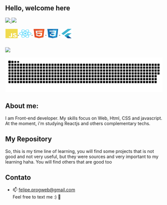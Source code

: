 ## Hello, welcome here

<div>
  <a href="https://github.com/EmilcyFelipe">
  <img height="180em" src="https://github-readme-stats.vercel.app/api?username=emilcyfelipe&show_icons=true&theme=dark&include_all_commits=true&count_private=true"/>
  <img height="180em" src="https://github-readme-stats.vercel.app/api/top-langs/?username=emilcyfelipe&layout=compact&langs_count=7&theme=dark"/>
</div>
  <div style="display: inline_block"><br>
  <img align="center" alt="Felipe-Js" height="30" width="40" src="https://raw.githubusercontent.com/devicons/devicon/master/icons/javascript/javascript-plain.svg">
  <img align="center" alt="Felipe-React" height="30" width="40" src="https://raw.githubusercontent.com/devicons/devicon/master/icons/react/react-original.svg">
  <img align="center" alt="Felipe-HTML" height="30" width="40" src="https://raw.githubusercontent.com/devicons/devicon/master/icons/html5/html5-original.svg">
  <img align="center" alt="Felipe-CSS" height="30" width="40" src="https://raw.githubusercontent.com/devicons/devicon/master/icons/css3/css3-original.svg">
  <img align="center" alt="Felipe-Flutter" height="30" width="40" src="https://github.com/devicons/devicon/blob/master/icons/flutter/flutter-original.svg">
</div>
  
## 
  
<div> 
  <a href="https://www.linkedin.com/in/felipe-c-de-paula-b1b7b9189/" target="_blank"><img src="https://img.shields.io/badge/-LinkedIn-%230077B5?style=for-the-badge&logo=linkedin&logoColor=white" target="_blank">
</a> 
 
  ![Snake animation](https://github.com/emilcyfelipe/emilcyfelipe/blob/output/github-contribution-grid-snake.svg)
</div>
  
## About me:
  I am Front-end developer. My skills focus on Web, Html, CSS and javascript. At the moment, i'm studying Reactjs and others complementary techs.
  
## My Repository
  So, this is my time line of learning, you will find some projects that is not good and not very useful, but they were sources and very important to my learning haha. You will find others that are good too

## Contato
  - 📫 felipe.progweb@gmail.com </br>
  Feel free to text me :) 📱
  

  

<!---
EmilcyFelipe/EmilcyFelipe is a ✨ special ✨ repository because its `README.md` (this file) appears on your GitHub profile.
You can click the Preview link to take a look at your changes.
--->
